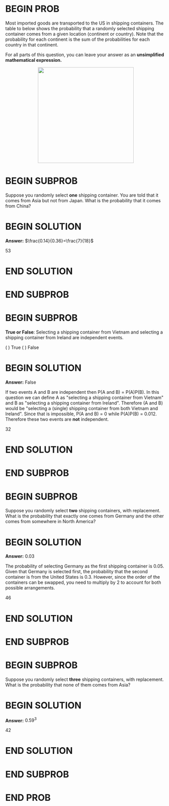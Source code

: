# BEGIN PROB

Most imported goods are transported to the US in shipping containers.
The table to below shows the probability that a randomly selected
shipping container comes from a given location (continent or country).
Note that the probability for each continent is the sum of the
probabilities for each country in that continent.

For all parts of this question, you can leave your answer as an
**unsimplified mathematical expression.**

<center><img src="../assets/images/sp25-midterm/prob_data.png" width=300></center>

# BEGIN SUBPROB

Suppose you randomly select **one** shipping container. You are told
that it comes from Asia but not from Japan. What is the probability that
it comes from China?

# BEGIN SOLUTION

**Answer:** $\frac{0.14}{0.36}=\frac{7}{18}$

<average>53</average>

# END SOLUTION

# END SUBPROB

# BEGIN SUBPROB

**True or False**: Selecting a shipping container from Vietnam and selecting
a shipping container from Ireland are independent events.

( ) True 
( ) False

# BEGIN SOLUTION

**Answer:** False

If two events A and B are independent then P(A and B) = P(A)P(B). In this question we can define A as "selecting a shipping container from Vietnam" and B as "selecting a shipping container from Ireland". Therefore (A and B) would be "selecting a (single) shipping container from both Vietnam and Ireland". Since that is impossible, P(A and B) = 0 while P(A)P(B) = 0.012. Therefore these two events are **not** independent. 

<average>32</average>

# END SOLUTION

# END SUBPROB

# BEGIN SUBPROB

Suppose you randomly select **two** shipping containers, with
replacement. What is the probability that exactly one comes from Germany
and the other comes from somewhere in North America?

# BEGIN SOLUTION

**Answer:** $0.03$

The probability of selecting Germany as the first shipping container is 0.05. Given that Germany is selected first, the probability that the second container is from the United States is 0.3. However, since the order of the containers can be swapped, you need to multiply by 2 to account for both possible arrangements.

<average>46</average>

# END SOLUTION

# END SUBPROB

# BEGIN SUBPROB

Suppose you randomly select **three** shipping containers, with
replacement. What is the probability that none of them comes from Asia?

# BEGIN SOLUTION

**Answer:** $0.59^{3}$

<average>42</average>

# END SOLUTION

# END SUBPROB

# END PROB